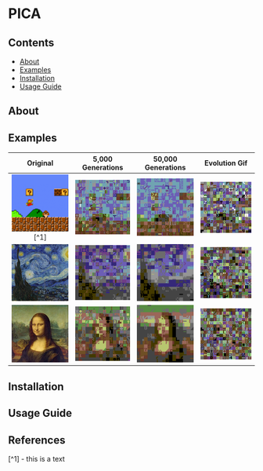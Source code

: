 # PICA

## Contents

- [About](##About)
- [Examples](##Examples)
- [Installation](##Installation)
- [Usage Guide](##Usage-Guide)

## About


## Examples

| Original | 5,000 Generations | 50,000 Generations | Evolution Gif |
|:--------:|:-----------------:|:------------------:|:---:|
| ![](/examples/mario/original.png)[^1] | ![](/examples/mario/population_5226.png) | ![](/examples/mario/population_51588.png) | ![](/examples/mario/evolution.gif) |
| ![](/examples/night/original.png) | ![](/examples/night/population_5000.png) | ![](/examples/night/population_50000.png) | ![](/examples/night/evolution.gif) |
| ![](/examples/mona/original.png) | ![](/examples/mona/population_5000.png) | ![](/examples/mona/population_50000.png) | ![](/examples/mona/evolution.gif) |

## Installation



## Usage Guide

## References

[^1] - this is a text